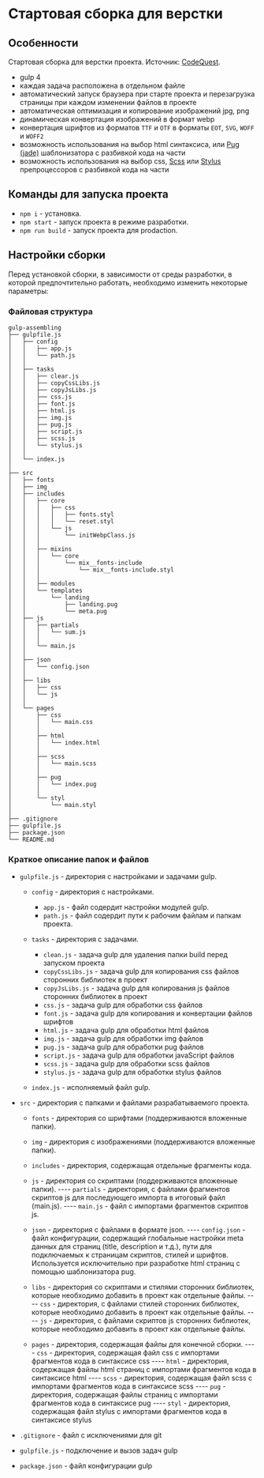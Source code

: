 # Стартовая сборка для верстки

## Особенности
Стартовая сборка для верстки проекта. Источник: [CodeQuest](https://www.youtube.com/watch?v=qSZvGlIKGPg).

* gulp 4
* каждая задача расположена в отдельном файле
* автоматический запуск браузера при старте проекта и перезагрузка страницы при каждом изменении файлов в проекте
* автоматическая оптимизация и копирование изображений jpg, png
* динамическая конвертация изображений в формат webp
* конвертация шрифтов из форматов ```TTF``` и ```OTF``` в форматы ```EOT```, ```SVG```, ```WOFF``` и ```WOFF2```
* возможность использования на выбор html синтаксиса, или [Pug (jade)](https://pugjs.org/) шаблонизатора с разбивкой кода на части
* возможность использования на выбор css, [Scss](https://sass-scss.ru/) или [Stylus](https://stylus-lang.com/) препроцессоров с разбивкой кода на части

## Команды для запуска проекта
* ```npm i``` - установка.
* ```npm start``` - запуск проекта в режиме разработки.
* ```npm run build``` - запуск проекта для prodaction.

## Настройки сборки
Перед установкой сборки, в зависимости от среды разработки, в которой предпочтительно работать, необходимо изменить некоторые параметры:


### Файловая структура

```
gulp-assembling
├── gulpfile.js
│   ├── config
│   │   ├── app.js
│   │   └── path.js
│   │
│   ├── tasks
│   │   ├── clear.js
│   │   ├── copyCssLibs.js
│   │   ├── copyJsLibs.js
│   │   ├── css.js
│   │   ├── font.js
│   │   ├── html.js
│   │   ├── img.js
│   │   ├── pug.js
│   │   ├── script.js
│   │   ├── scss.js
│   │   └── stylus.js
│   │
│   └── index.js
│
├── src
│   ├── fonts
│   ├── img
│   ├── includes
│   │   ├── core
│   │   │   ├── css
│   │   │   │   ├── fonts.styl
│   │   │   │   └── reset.styl
│   │   │   └── js
│   │   │       └── initWebpClass.js
│   │   │
│   │   ├── mixins
│   │   │   └── core
│   │   │       └── mix__fonts-include
│   │   │           └── mix__fonts-include.styl
│   │   │
│   │   ├── modules
│   │   └── templates
│   │       └── landing
│   │           ├── landing.pug
│   │           └── meta.pug
│   ├── js
│   │   ├── partials
│   │   │   └── sum.js
│   │   │
│   │   └── main.js
│   │
│   ├── json
│   │   └── сonfig.json
│   │
│   ├── libs
│   │   ├── css
│   │   └── js
│   │
│   └── pages
│       ├── css
│       │   └── main.css
│       │
│       ├── html
│       │   └── index.html
│       │
│       ├── scss
│       │   └── main.scss
│       │
│       ├── pug
│       │   └── index.pug
│       │
│       └── styl
│           └── main.styl
│
├── .gitignore
├── gulpfile.js
├── package.json
└── README.md
```


### Краткое описание папок и файлов
* ```gulpfile.js``` - директория с настройками и задачами gulp.
    * ```config``` - директория с настройками.
        * ```app.js``` - файл содердит настройки модулей gulp.
        * ```path.js``` - файл содердит пути к рабочим файлам и папкам проекта.

    * ```tasks``` - директория с задачами.
        * ```clean.js``` - задача gulp для удаления папки build перед запуском проекта
        * ```copyCssLibs.js``` - задача gulp для копирования css файлов сторонних библиотек в проект
        * ```copyJsLibs.js``` - задача gulp для копирования js файлов сторонних библиотек в проект
        * ```css.js``` - задача gulp для обработки css файлов
        * ```font.js``` - задача gulp для копирования и конвертации файлов шрифтов
        * ```html.js``` - задача gulp для обработки html файлов
        * ```img.js``` - задача gulp для обработки img файлов
        * ```pug.js``` - задача gulp для обработки pug файлов
        * ```script.js``` - задача gulp для обработки javaScript файлов
        * ```scss.js``` - задача gulp для обработки scss файлов
        * ```stylus.js``` - задача gulp для обработки stylus файлов

    * ```index.js``` - исполняемый файл gulp.


* ```src``` - директория с папками и файлами разрабатываемого проекта.
    * ```fonts``` - директория со шрифтами (поддерживаются вложенные папки).

    * ```img``` - директория с изображениями (поддерживаются вложенные папки).

    * ```includes``` - директория, содержащая отдельные фрагменты кода.

    * ```js``` - директория со скриптами (поддерживаются вложенные папки).
    ---- ```partials``` - директория, с файлами фрагментов скриптов js для последующего импорта в итоговый файл (main.js).
    ---- ```main.js``` - файл с импортами фрагментов скриптов js.

    * ```json``` - директория с файлами в формате json.
    ---- ```сonfig.json``` - файл конфигурации, содержащий глобальные настройки meta данных для страниц (title, description и т.д.), пути для подключаемых к страницам скриптов, стилей и шрифтов. Используется исключительно при разработке html страниц с помощью шаблонизатора pug.

    * ```libs``` - директория со скриптами и стилями сторонних библиотек, которые необходимо добавить в проект как отдельные файлы.
    ---- ```css``` - директория, с файлами стилей сторонних библиотек, которые необходимо добавить в проект как отдельные файлы.
    ---- ```js``` - директория, с файлами скриптов js сторонних библиотек, которые необходимо добавить в проект как отдельные файлы.

    * ```pages``` - директория, содержащая файлы для конечной сборки.
    ---- ```css``` - директория, содержащая файл css с импортами фрагментов кода в синтаксисе css
    ---- ```html``` - директория, содержащая файлы html страниц с импортами фрагментов кода в синтаксисе html
    ---- ```scss``` - директория, содержащая файл scss с импортами фрагментов кода в синтаксисе scss
    ---- ```pug``` - директория, содержащая файлы страниц с импортами фрагментов кода в синтаксисе pug
    ---- ```styl``` - директория, содержащая файл stylus с импортами фрагментов кода в синтаксисе stylus

* ```.gitignore``` - файл с исключениями для git
* ```gulpfile.js``` - подключение и вызов задач gulp
* ```package.json``` - файл конфигурации gulp